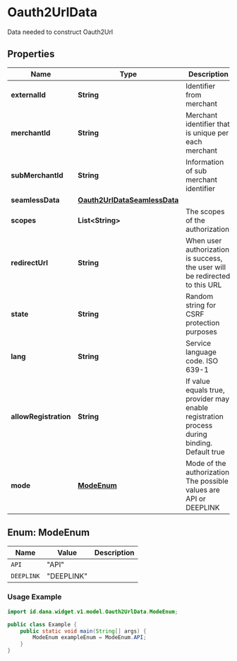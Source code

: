 

# Oauth2UrlData

Data needed to construct Oauth2Url

## Properties

| Name | Type | Description | Notes |
| - | - | - | - |
|**externalId** | **String** | Identifier from merchant |  |
|**merchantId** | **String** | Merchant identifier that is unique per each merchant |  |
|**subMerchantId** | **String** | Information of sub merchant identifier |  [optional] |
|**seamlessData** | [**Oauth2UrlDataSeamlessData**](Oauth2UrlDataSeamlessData.md) |  |  [optional] |
|**scopes** | **List&lt;String&gt;** | The scopes of the authorization |  [optional] |
|**redirectUrl** | **String** | When user authorization is success, the user will be redirected to this URL |  |
|**state** | **String** | Random string for CSRF protection purposes |  [optional] |
|**lang** | **String** | Service language code. ISO 639-1 |  [optional] |
|**allowRegistration** | **String** | If value equals true, provider may enable registration process during binding. Default true |  [optional] |
|**mode** | [**ModeEnum**](#ModeEnum) | Mode of the authorization. The possible values are API or DEEPLINK |  [optional] |


<a name="ModeEnum"></a>
## Enum: ModeEnum

| Name | Value | Description |
| - | - | - |
| `API` | "API" |  |
| `DEEPLINK` | "DEEPLINK" |  |

### Usage Example
```java
import id.dana.widget.v1.model.Oauth2UrlData.ModeEnum;

public class Example {
    public static void main(String[] args) {
        ModeEnum exampleEnum = ModeEnum.API;
    }
}
```



